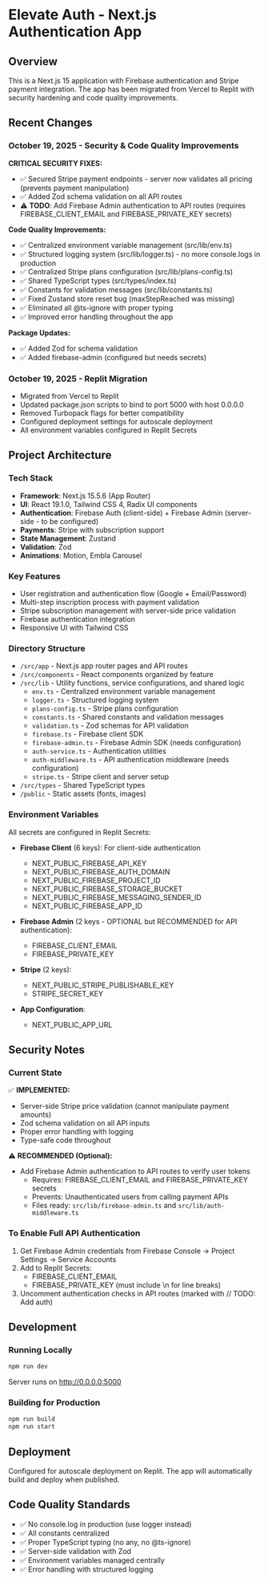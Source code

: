 # Elevate Auth - Next.js Authentication App

## Overview
This is a Next.js 15 application with Firebase authentication and Stripe payment integration. The app has been migrated from Vercel to Replit with security hardening and code quality improvements.

## Recent Changes

### October 19, 2025 - Security & Code Quality Improvements
**CRITICAL SECURITY FIXES:**
- ✅ Secured Stripe payment endpoints - server now validates all pricing (prevents payment manipulation)
- ✅ Added Zod schema validation on all API routes
- ⚠️ **TODO**: Add Firebase Admin authentication to API routes (requires FIREBASE_CLIENT_EMAIL and FIREBASE_PRIVATE_KEY secrets)

**Code Quality Improvements:**
- ✅ Centralized environment variable management (src/lib/env.ts)
- ✅ Structured logging system (src/lib/logger.ts) - no more console.logs in production
- ✅ Centralized Stripe plans configuration (src/lib/plans-config.ts)
- ✅ Shared TypeScript types (src/types/index.ts)
- ✅ Constants for validation messages (src/lib/constants.ts)
- ✅ Fixed Zustand store reset bug (maxStepReached was missing)
- ✅ Eliminated all @ts-ignore with proper typing
- ✅ Improved error handling throughout the app

**Package Updates:**
- ✅ Added Zod for schema validation
- ✅ Added firebase-admin (configured but needs secrets)

### October 19, 2025 - Replit Migration
- Migrated from Vercel to Replit
- Updated package.json scripts to bind to port 5000 with host 0.0.0.0
- Removed Turbopack flags for better compatibility
- Configured deployment settings for autoscale deployment
- All environment variables configured in Replit Secrets

## Project Architecture

### Tech Stack
- **Framework**: Next.js 15.5.6 (App Router)
- **UI**: React 19.1.0, Tailwind CSS 4, Radix UI components
- **Authentication**: Firebase Auth (client-side) + Firebase Admin (server-side - to be configured)
- **Payments**: Stripe with subscription support
- **State Management**: Zustand
- **Validation**: Zod
- **Animations**: Motion, Embla Carousel

### Key Features
- User registration and authentication flow (Google + Email/Password)
- Multi-step inscription process with payment validation
- Stripe subscription management with server-side price validation
- Firebase authentication integration
- Responsive UI with Tailwind CSS

### Directory Structure
- `/src/app` - Next.js app router pages and API routes
- `/src/components` - React components organized by feature
- `/src/lib` - Utility functions, service configurations, and shared logic
  - `env.ts` - Centralized environment variable management
  - `logger.ts` - Structured logging system
  - `plans-config.ts` - Stripe plans configuration
  - `constants.ts` - Shared constants and validation messages
  - `validation.ts` - Zod schemas for API validation
  - `firebase.ts` - Firebase client SDK
  - `firebase-admin.ts` - Firebase Admin SDK (needs configuration)
  - `auth-service.ts` - Authentication utilities
  - `auth-middleware.ts` - API authentication middleware (needs configuration)
  - `stripe.ts` - Stripe client and server setup
- `/src/types` - Shared TypeScript types
- `/public` - Static assets (fonts, images)

### Environment Variables
All secrets are configured in Replit Secrets:
- **Firebase Client** (6 keys): For client-side authentication
  - NEXT_PUBLIC_FIREBASE_API_KEY
  - NEXT_PUBLIC_FIREBASE_AUTH_DOMAIN
  - NEXT_PUBLIC_FIREBASE_PROJECT_ID
  - NEXT_PUBLIC_FIREBASE_STORAGE_BUCKET
  - NEXT_PUBLIC_FIREBASE_MESSAGING_SENDER_ID
  - NEXT_PUBLIC_FIREBASE_APP_ID
  
- **Firebase Admin** (2 keys - OPTIONAL but RECOMMENDED for API authentication):
  - FIREBASE_CLIENT_EMAIL
  - FIREBASE_PRIVATE_KEY

- **Stripe** (2 keys):
  - NEXT_PUBLIC_STRIPE_PUBLISHABLE_KEY
  - STRIPE_SECRET_KEY

- **App Configuration**:
  - NEXT_PUBLIC_APP_URL

## Security Notes

### Current State
✅ **IMPLEMENTED:**
- Server-side Stripe price validation (cannot manipulate payment amounts)
- Zod schema validation on all API inputs
- Proper error handling with logging
- Type-safe code throughout

⚠️ **RECOMMENDED (Optional):**
- Add Firebase Admin authentication to API routes to verify user tokens
  - Requires: FIREBASE_CLIENT_EMAIL and FIREBASE_PRIVATE_KEY secrets
  - Prevents: Unauthenticated users from calling payment APIs
  - Files ready: `src/lib/firebase-admin.ts` and `src/lib/auth-middleware.ts`

### To Enable Full API Authentication
1. Get Firebase Admin credentials from Firebase Console → Project Settings → Service Accounts
2. Add to Replit Secrets:
   - FIREBASE_CLIENT_EMAIL
   - FIREBASE_PRIVATE_KEY (must include \\n for line breaks)
3. Uncomment authentication checks in API routes (marked with // TODO: Add auth)

## Development

### Running Locally
```bash
npm run dev
```
Server runs on http://0.0.0.0:5000

### Building for Production
```bash
npm run build
npm run start
```

## Deployment
Configured for autoscale deployment on Replit. The app will automatically build and deploy when published.

## Code Quality Standards
- ✅ No console.log in production (use logger instead)
- ✅ All constants centralized
- ✅ Proper TypeScript typing (no any, no @ts-ignore)
- ✅ Server-side validation with Zod
- ✅ Environment variables managed centrally
- ✅ Error handling with structured logging
